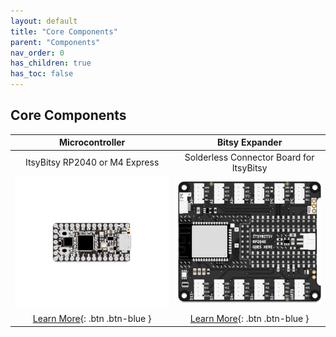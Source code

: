 ```yaml
---
layout: default
title: "Core Components"
parent: "Components"
nav_order: 0
has_children: true
has_toc: false
---
```


## Core Components

|                       Microcontroller                        |                        Bitsy Expander                        |
| :----------------------------------------------------------: | :----------------------------------------------------------: |
|                ItsyBitsy RP2040 or M4 Express                |           Solderless Connector Board for ItsyBitsy           |
| <img src="itsybitsy-microcontroller/assets/ItsyBitsy-RP2040.png" alt="ItsyBitsy RP2040" width="400"/> | <img src="bitsy-expander/assets/Bitsy-Expander-RP2040.png" alt="BitsyExpander" width="400"/> |
| [Learn More](itsybitsy-microcontroller/itsybitsy-microcontroller){: .btn .btn-blue } | [Learn More](bitsy-expander/bitsy-expander){: .btn .btn-blue } |

